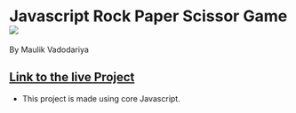 # Javascript Rock Paper Scissor Game ![](https://shopify-clone-tailwind-web.netlify.app/images/readme_images/javascriptLogo.png)

By Maulik Vadodariya

## [Link to the live Project](https://63c7ed986dd9f425ec34134a--cool-bonbon-5e4180.netlify.app/)

- This project is made using core Javascript.
